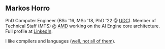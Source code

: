 
<h2>Markos Horro</h2> 

<p> PhD Computer Engineer (BSc '16, MSc '18, PhD '22 @ <a href="https://www.udc.gal/en/" alt="Universidade da Coruña">UDC</a>). Member of Technical Staff (MTS) @ <a href="https://github.com/amd" alt="AMD GitHub">AMD</a> working on the AI Engine core architecture. Full profile at <a href="https://www.linkedin.com/in/marcoshorro/">LinkedIn</a>.

I like compilers and languages (<a href="https://www.destroyallsoftware.com/talks/wat" alt="WAT">well, not all of them</a>).
